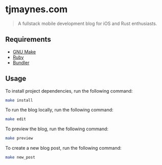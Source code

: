 # tjmaynes.com
> A fullstack mobile development blog for iOS and Rust enthusiasts.

## Requirements

- [GNU Make](https://www.gnu.org/software/make/)
- [Ruby](https://www.ruby-lang.org/en/)
- [Bundler](https://bundler.io/)

## Usage

To install project dependencies, run the following command:
```bash
make install
```

To run the blog locally, run the following command:
```bash
make edit
``` 

To preview the blog, run the following command:
```bash
make preview
```

To create a new blog post, run the following command:
```bash
make new_post
```
